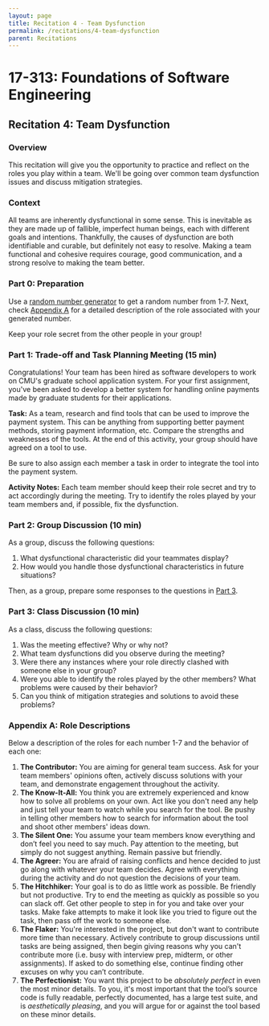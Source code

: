 ```yaml
---
layout: page
title: Recitation 4 - Team Dysfunction
permalink: /recitations/4-team-dysfunction
parent: Recitations
---
```

 
# 17-313: Foundations of Software Engineering

## Recitation 4: Team Dysfunction
 
### Overview

This recitation will give you the opportunity to practice and reflect on the roles you play within a team. We'll be going over common team dysfunction issues and discuss mitigation strategies.
 
### Context

All teams are inherently dysfunctional in some sense. This is inevitable as they are made up of fallible, imperfect human beings, each with different goals and intentions. Thankfully, the causes of dysfunction are both identifiable and curable, but definitely not easy to resolve. Making a team functional and cohesive requires courage, good communication, and a strong resolve to making the team better.
 
### Part 0: Preparation

Use a [random number generator](https://numbergenerator.org/randomnumbergenerator/1-7) to get a random number from 1-7. Next, check [Appendix A](#appendix-a-role-descriptions) for a detailed description of the role associated with your generated number.
 
Keep your role secret from the other people in your group!
 
### Part 1: Trade-off and Task Planning Meeting (15 min)

Congratulations! Your team has been hired as software developers to work on CMU's graduate school application system. For your first assignment, you've been asked to develop a better system for handling online payments made by graduate students for their applications.

**Task:** As a team, research and find tools that can be used to improve the payment system. This can be anything from supporting better payment methods, storing payment information, etc. Compare the strengths and weaknesses of the tools. At the end of this activity, your group should have agreed on a tool to use. 

Be sure to also assign each member a task in order to integrate the tool into the payment system.

**Activity Notes:** Each team member should keep their role secret and try to act accordingly during the meeting. Try to identify the roles played by your team members and, if possible, fix the dysfunction.

### Part 2: Group Discussion (10 min)

As a group, discuss the following questions:
1. What dysfunctional characteristic did your teammates display? 
2. How would you handle those dysfunctional characteristics in future situations?

Then, as a group, prepare some responses to the questions in [Part 3](#part-3-group-discussion-10-min).

### Part 3: Class Discussion (10 min)

As a class, discuss the following questions: 
1. Was the meeting effective? Why or why not? 
2. What team dysfunctions did you observe during the meeting? 
3. Were there any instances where your role directly clashed with someone else in your group?
4. Were you able to identify the roles played by the other members? What problems were caused by their behavior? 
5. Can you think of mitigation strategies and solutions to avoid these problems?

### Appendix A: Role Descriptions

Below a description of the roles for each number 1-7 and the behavior of each one:
1. **The Contributor:** You are aiming for general team success. Ask for your team members' opinions often, actively discuss solutions with your team, and demonstrate engagement throughout the activity.
2. **The Know-It-All:** You think you are extremely experienced and know how to solve all problems on your own. Act like you don't need any help and just tell your team to watch while you search for the tool. Be pushy in telling other members how to search for information about the tool and shoot other members' ideas down.
3. **The Silent One:** You assume your team members know everything and don’t feel you need to say much. Pay attention to the meeting, but simply do not suggest anything. Remain passive but friendly.
4. **The Agreer:** You are afraid of raising conflicts and hence decided to just go along with whatever your team decides. Agree with everything during the activity and do not question the decisions of your team.
5. **The Hitchhiker:** Your goal is to do as little work as possible. Be friendly but not productive. Try to end the meeting as quickly as possible so you can slack off. Get other people to step in for you and take over your tasks. Make fake attempts to make it look like you tried to figure out the task, then pass off the work to someone else.
6. **The Flaker:** You're interested in the project, but don't want to contribute more time than necessary. Actively contribute to group discussions until tasks are being assigned, then begin giving reasons why you can't contribute more (i.e. busy with interview prep, midterm, or other assignments). If asked to do something else, continue finding other excuses on why you can’t contribute.
7. **The Perfectionist:** You want this project to be *absolutely perfect* in even the most minor details. To you, it's most important that the tool’s source code is fully readable, perfectly documented, has a large test suite, and is *aesthetically pleasing*, and you will argue for or against the tool based on these minor details.
